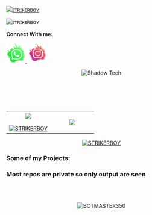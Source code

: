 [![ꜱᴛʀɪᴋᴇʀʙᴏʏ](https://readme-typing-svg.demolab.com?font=Anton&size=30&pause=998&color=36BCF7FF&background=F7F2F20A&vCenter=true&random=false&width=480&lines=Hello+There%F0%9F%91%8B!;My+Name+is+STRIKERBOY;I+am+a+Software+Developer;I+am+from+Zimbabwe;Nice+to+Meet+You)](https://github.com/BOTMASTER350)


![ꜱᴛʀɪᴋᴇʀʙᴏʏ](https://cardivo.vercel.app/api?name=STRIKERBOY&description=Hi,%20I%27m%20a%20Half-Stack%20Developer%20and%20I%27m%2020%20Years%20Nice%20to%20Meet%20You%20%F0%9F%91%8B&image=https://github.com/BOTMASTER350.png?lenght=50width=50=400&u=5313a9a2f6999325a10ce9bfa9787b536c90894c&v=4?q=tbn:ANd9GcR7aMC3bf4bg4l_nhYS2Un9FXbFYcB4T83Shjk8xSUZDh_D61LFpzbpeqLW&s=10?v=4&backgroundColor=blue&instagram=strikerboy350&linkedin=strikerboy350&github=BOTMASTER350&twitter=strikerboy350&telegram=strikerboy350)
</p>
<p> <b>Connect With me:</b></p>
<p>
<a href="https://whatsapp.com/channel/0029VafbajGDuMRoRlel7k1p"> <img src="https://raw.githubusercontent.com/shizothetechie/database/main/icon/WhatsApp.png" width="10%"> </a><a href="https://Instagram.com/strikerboy350"> <img src="https://raw.githubusercontent.com/shizothetechie/database/main/icon/Instagram2.png" width="11%"> </a>
</p>
</p>
<p align="center"> <img src="https://komarev.com/ghpvc/?username=BOTMASTER350&label=Visitors%20count&color=10d9c3&style=plastic" alt="Shadow Tech" /> </p>
</br>
</details>


</p>
<br><br>
<table align="center">
  <tr border="none">
    <td width="50%" align="center">
       <img src="https://github-readme-stats.vercel.app/api?username=BOTMASTER350&theme=dark&show_icons=true&count_private=true" align="center"> <br> <br>
      <a href="https://github.com/BOTMASTER350"><img src="https://github-readme-streak-stats.herokuapp.com?user=BOTMASTER350&theme=hacker&border_radius=70&fire=2A97EB&stroke=21A2EB&border=00FF5C" alt="STRIKERBOY" /></a>
        </td>
    <td width="50%" align="center">
      <img src="https://github-readme-stats.anuraghazra1.vercel.app/api/top-langs/?username=BOTMASTER350&theme=dark&hide_border=false&no-bg=true&no-frame=true&langs_count=10" align="center">
    </td>
  </tr>
</table>
<div align=center>
  <a href="https://github.com/BOTMASTER350" title="STRIKERBOY">
      <img align="center" width=84% src="https://github-profile-trophy.vercel.app/?username=BOTMASTER350&theme=radical&row=1&column=7&margin-h=15&margin-w=5&no-bg=true" alt="STRIKERBOY" />
    </a>
</div>


<h3>Some of my Projects:</h3>


### Most repos are private so only output are seen
<br>

<br>
<p align="center">
        <img src="https://raw.githubusercontent.com/bornmay/bornmay/Update/svg/Bottom.svg" alt="BOTMASTER350" />
</p>
